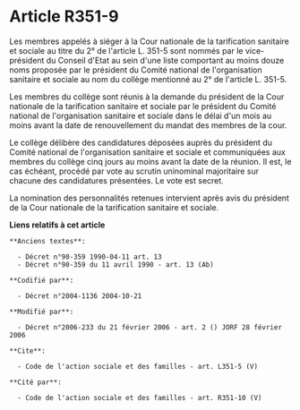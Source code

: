 # Article R351-9

Les membres appelés à siéger à la Cour nationale de la tarification sanitaire et sociale au titre du 2° de l'article L. 351-5
sont nommés par le vice-président du Conseil d'Etat au sein d'une liste comportant au moins douze noms proposée par le
président du Comité national de l'organisation sanitaire et sociale au nom du collège mentionné au 2° de l'article L. 351-5. 

Les membres du collège sont réunis à la demande du président de la Cour nationale de la tarification sanitaire et sociale par
le président du Comité national de l'organisation sanitaire et sociale dans le délai d'un mois au moins avant la date de
renouvellement du mandat des membres de la cour. 

Le collège délibère des candidatures déposées auprès du président du Comité national de l'organisation sanitaire et sociale
et communiquées aux membres du collège cinq jours au moins avant la date de la réunion. Il est, le cas échéant, procédé par
vote au scrutin uninominal majoritaire sur chacune des candidatures présentées. Le vote est secret. 

La nomination des personnalités retenues intervient après avis du président de la Cour nationale de la tarification sanitaire
et sociale.

**Liens relatifs à cet article**

	**Anciens textes**:

	  - Décret n°90-359 1990-04-11 art. 13
	  - Décret n°90-359 du 11 avril 1990 - art. 13 (Ab)

	**Codifié par**:

	  - Décret n°2004-1136 2004-10-21

	**Modifié par**:

	  - Décret n°2006-233 du 21 février 2006 - art. 2 () JORF 28 février 2006

	**Cite**:

	  - Code de l'action sociale et des familles - art. L351-5 (V)

	**Cité par**:

	  - Code de l'action sociale et des familles - art. R351-10 (V)
